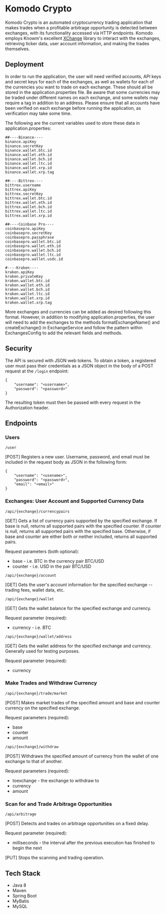 # Komodo Crypto

Komodo Crypto is an automated cryptocurrency trading application that makes trades when a profitable arbitrage opportunity is detected between exchanges, with its functionality accessed via HTTP endpoints. Komodo employs Knowm's excellent [XChange](https://github.com/knowm/XChange) library to interact with the exchanges, retrieving ticker data, user account information, and making the trades themselves.
  
## Deployment

In order to run the application, the user will need verified accounts, API keys and secret keys for each of the exchanges, as well as wallets for each of the currencies you want to trade on each exchange. These should all be stored in the application.properties file. Be aware that some currencies may be traded under different names on each exchange, and some wallets may require a tag in addition to an address. Please ensure that all accounts have been verified on each exchange before running the application, as verification may take some time.

The following are the current variables used to store these data in application.properties:

```
##----Binance----
binance.apiKey
binance.secretKey
binance.wallet.btc.id
binance.wallet.eth.id
binance.wallet.bch.id
binance.wallet.ltc.id
binance.wallet.xrp.id
binance.wallet.xrp.tag

##----Bittrex----
bittrex.username
bittrex.apiKey
bittrex.secretKey
bittrex.wallet.btc.id
bittrex.wallet.eth.id
bittrex.wallet.bch.id
bittrex.wallet.ltc.id
bittrex.wallet.xrp.id

##----Coinbase Pro----
coinbasepro.apiKey
coinbasepro.secretKey
coinbasepro.passphrase
coinbasepro.wallet.btc.id
coinbasepro.wallet.eth.id
coinbasepro.wallet.bch.id
coinbasepro.wallet.ltc.id
coinbasepro.wallet.usdc.id

#----Kraken----
kraken.apiKey
kraken.privateKey
kraken.wallet.btc.id
kraken.wallet.eth.id
kraken.wallet.bch.id
kraken.wallet.ltc.id
kraken.wallet.xrp.id
kraken.wallet.xrp.tag
```

More exchanges and currencies can be added as desired following this format. However, in addition to modifying application.properties, the user will need to add the exchanges to the methods formatExchangeName() and createExchange() in ExchangeService and follow the pattern within ExchangesConfig to add the relevant fields and methods.

## Security

The API is secured with JSON web tokens. To obtain a token, a registered user must pass their credentials as a JSON object in the body of a POST request at the `/login` endpoint:
```
{
	"username": "<username>",
	"password": "<password>"
}
```
The resulting token must then be passed with every request in the Authorization header.

## Endpoints

### Users

```
/user
```
[POST] Registers a new user. Username, password, and email must be included in the request body as JSON in the following form:
```
{
	"username": "<usename>",
	"password": "<password>",
	"email": "<email>"
}
```

### Exchanges: User Account and Supported Currency Data

```
/api/{exchange}/currencypairs
```
[GET] Gets a list of currency pairs supported by the specified exchange. If base is null, returns all supported pairs with the specified counter. If counter is null, returns all supported pairs with the specified base. Otherwise, if base and counter are either both or neither included, returns all supported pairs.

Request parameters (both optional):
* base - i.e. BTC in the currency pair BTC/USD
* counter - i.e. USD in the pair BTC/USD

```
/api/{exchange}/account
```
[GET] Gets the user's account information for the specified exchange -- trading fees, wallet data, etc.

```
/api/{exchange}/wallet
```
[GET] Gets the wallet balance for the specified exchange and currency.

Request parameter (required):
* currency - i.e. BTC

```
/api/{exchange}/wallet/address
```
[GET] Gets the wallet address for the specified exchange and currency. Generally used for testing purposes.

Request parameter (required):
* currency

### Make Trades and Withdraw Currency

```
/api/{exchange}/trade/market
```
[POST] Makes market trades of the specified amount and base and counter currency on the specified exchange.

Request parameters (required):
* base
* counter
* amount

```
/api/{exchange}/withdraw
```
[POST] Withdraws the specified amount of currency from the wallet of one exchange to that of another.

Request parameters (required):
* toexchange - the exchange to withdraw to
* currency
* amount

### Scan for and Trade Arbitrage Opportunities

```
/api/arbitrage
```
[POST] Detects and trades on arbitrage opportunities on a fixed delay.

Request parameter (required):
* milliseconds - the interval after the previous execution has finished to begin the next

[PUT] Stops the scanning and trading operation.

## Tech Stack
* Java 8
* Maven
* Spring Boot
* MyBatis
* MySQL

